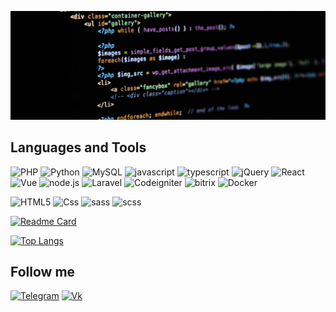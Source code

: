 [![Header](https://github.com/iliziumlion/iliziumlion/blob/main/assets/header.jpg)](https://github.com/iliziumlion)

<!-- About me -->

## Languages and Tools
![PHP](https://img.shields.io/badge/-PHP-090909?style=for-the-badge&logo=php)
![Python](https://img.shields.io/badge/-Python-090909?style=for-the-badge&logo=python)
![MySQL](https://img.shields.io/badge/-MySQL-090909?style=for-the-badge&logo=MySQL)
![javascript](https://img.shields.io/badge/-javascript-090909?style=for-the-badge&logo=javascript)
![typescript](https://img.shields.io/badge/-typescript-090909?style=for-the-badge&logo=typescript)
![jQuery](https://img.shields.io/badge/-jQuery-090909?style=for-the-badge&logo=jQuery)
![React](https://img.shields.io/badge/-React-090909?style=for-the-badge&logo=React)
![Vue](https://img.shields.io/badge/-Vue-090909?style=for-the-badge&logo=vue.js)
![node.js](https://img.shields.io/badge/-node-090909?style=for-the-badge&logo=node.js)
![Laravel](https://img.shields.io/badge/-Laravel-090909?style=for-the-badge&logo=Laravel)
![Codeigniter](https://img.shields.io/badge/-Codeigniter-090909?style=for-the-badge&logo=Codeigniter)
![bitrix](https://img.shields.io/badge/-bitrix-090909?style=for-the-badge&logo=bitrix)
![Docker](https://img.shields.io/badge/-Docker-090909?style=for-the-badge&logo=docker)

![HTML5](https://img.shields.io/badge/-HTML5-090909?style=for-the-badge&logo=HTML5)
![Css](https://img.shields.io/badge/-Css-090909?style=for-the-badge&logo=Css)
![sass](https://img.shields.io/badge/-sass-090909?style=for-the-badge&logo=sass)
![scss](https://img.shields.io/badge/-scss-090909?style=for-the-badge&logo=scss)

<!-- [![Anurag's GitHub stats](https://github-readme-stats.vercel.app/api?username=iliziumlion&count_private=true&show_icons=true)](https://github.com/anuraghazra/github-readme-stats) -->

[![Readme Card](https://github-readme-stats.vercel.app/api/pin/?username=iliziumlion&repo=github-readme-stats)](https://github.com/anuraghazra/github-readme-stats)


[![Top Langs](https://github-readme-stats.vercel.app/api/top-langs/?username=iliziumlion&hide=makefile,dockerfile,EJS,ruby&theme=swift&layout=compact)](https://github.com/anuraghazra/github-readme-stats)

## Follow me

[![Telegram](https://img.shields.io/badge/-telegram-090909?style=for-the-badge&logo=telegram)](https://t.me/iliziumlion)
[![Vk](https://img.shields.io/badge/-vk-090909?style=for-the-badge&logo=vk)](https://vk.com/iliziumlion)
<!--
**iliziumlion/iliziumlion** is a ✨ _special_ ✨ repository because its `README.md` (this file) appears on your GitHub profile.

Here are some ideas to get you started:

- 🔭 I’m currently working on ...
- 🌱 I’m currently learning ...
- 👯 I’m looking to collaborate on ...
- 🤔 I’m looking for help with ...
- 💬 Ask me about ...
- 📫 How to reach me: ...
- 😄 Pronouns: ...
- ⚡ Fun fact: ...
-->
